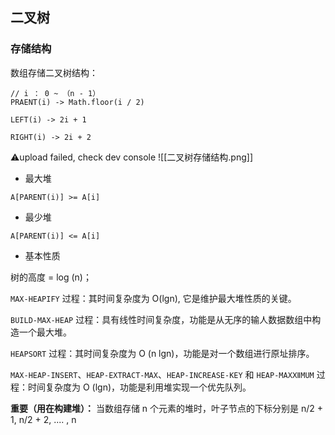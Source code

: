 ## 二叉树

### 存储结构

数组存储二叉树结构：

```
// i ： 0 ~ （n - 1）
PRAENT(i) -> Math.floor(i / 2)

LEFT(i) -> 2i + 1

RIGHT(i) -> 2i + 2
```

⚠️upload failed, check dev console
![[二叉树存储结构.png]]

- 最大堆

```
A[PARENT(i)] >= A[i]
```

- 最少堆

```
A[PARENT(i)] <= A[i]
```

- 基本性质

树的高度 = log (n)；

`MAX-HEAPIFY` 过程：其时间复杂度为 O(lgn), 它是维护最大堆性质的关键。

`BUILD-MAX-HEAP` 过程：具有线性时间复杂度，功能是从无序的输人数据数组中构造一个最大堆。

`HEAPSORT` 过程：其时间复杂度为 O (n lgn)，功能是对一个数组进行原址排序。

`MAX-HEAP-INSERT`、`HEAP-EXTRACT-MAX`、`HEAP-INCREASE-KEY` 和 `HEAP-MAXⅫMUM` 过程：时间复杂度为 O (lgn)，功能是利用堆实现一个优先队列。

**重要（用在构建堆）：** 当数组存储 n 个元素的堆时，叶子节点的下标分别是 n/2 + 1,  n/2 + 2, .... , n

